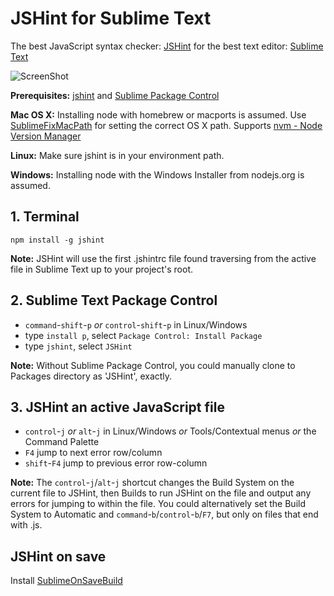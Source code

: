 # JSHint for Sublime Text

The best JavaScript syntax checker: [JSHint](http://www.jshint.com/) for the best text editor: [Sublime Text](http://www.sublimetext.com/2)

![ScreenShot](https://raw.github.com/uipoet/sublime-jshint/preview/jshint.png)

**Prerequisites:** [jshint](https://github.com/jshint/jshint) and [Sublime Package Control](http://wbond.net/sublime_packages/package_control/installation)

**Mac OS X:** Installing node with homebrew or macports is assumed. Use [SublimeFixMacPath](https://github.com/int3h/SublimeFixMacPath) for setting the correct OS X path. Supports [nvm - Node Version Manager](https://github.com/creationix/nvm)

**Linux:** Make sure jshint is in your environment path.

**Windows:** Installing node with the Windows Installer from nodejs.org is assumed.

## 1. Terminal

    npm install -g jshint
    
**Note:** JSHint will use the first .jshintrc file found traversing from the active file in Sublime Text up to your project's root.

## 2. Sublime Text Package Control

- `command`-`shift`-`p` *or* `control`-`shift`-`p` in Linux/Windows
- type `install p`, select `Package Control: Install Package`
- type `jshint`, select `JSHint`

**Note:** Without Sublime Package Control, you could manually clone to Packages directory as 'JSHint', exactly.

## 3. JSHint an active JavaScript file

- `control`-`j` *or* `alt`-`j` in Linux/Windows *or* Tools/Contextual menus *or* the Command Palette
- `F4` jump to next error row/column
- `shift`-`F4` jump to previous error row-column

**Note:** The `control`-`j`/`alt`-`j` shortcut changes the Build System on the current file to JSHint, then Builds to run JSHint on the file and output any errors for jumping to within the file. You could alternatively set the Build System to Automatic and `command`-`b`/`control`-`b`/`F7`, but only on files that end with .js.

## JSHint on save

Install [SublimeOnSaveBuild](https://github.com/alexnj/SublimeOnSaveBuild)
